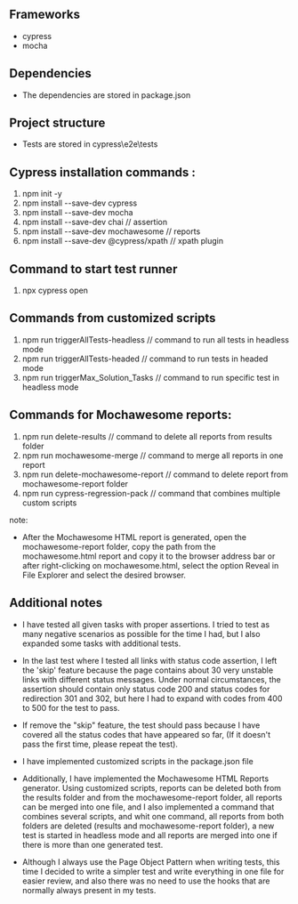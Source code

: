 ## Frameworks

* cypress
* mocha

## Dependencies 

* The dependencies are stored in package.json

## Project structure 

* Tests are stored in cypress\e2e\tests

## Cypress installation commands :

1. npm init -y
2. npm install --save-dev cypress
3. npm install --save-dev mocha
4. npm install --save-dev chai           // assertion
5. npm install --save-dev mochawesome    // reports   
6. npm install --save-dev @cypress/xpath // xpath plugin

## Command to start test runner 

1. npx cypress open

## Commands from customized scripts  

1. npm run triggerAllTests-headless                // command to run all tests in headless mode
2. npm run triggerAllTests-headed                  // command to run tests in headed mode
3. npm run triggerMax_Solution_Tasks               // command to run specific test in headless mode


## Commands for Mochawesome reports:

1. npm run delete-results                         // command to delete all reports from results folder
2. npm run mochawesome-merge                      // command to merge all reports in one report
3. npm run delete-mochawesome-report              // command to delete report from mochawesome-report folder
4. npm run cypress-regression-pack                // command that combines multiple custom scripts


note:

- After the Mochawesome HTML report is generated, open the mochawesome-report folder, copy the path from the mochawesome.html report and copy it to the browser address bar or after right-clicking on mochawesome.html, select the option Reveal in File Explorer and select the desired browser.


## Additional notes

- I have tested all given tasks with proper assertions. I tried to test as many negative scenarios as possible for the time I had, but I also expanded some tasks with additional tests.

- In the last test where I tested all links with status code assertion, I left the 'skip' feature because the page contains about 30 very unstable links with different status messages. Under normal circumstances, the assertion should contain only status code 200 and status codes for redirection 301 and 302, but here I had to expand with codes from 400 to 500 for the test to pass.
- If remove the "skip" feature, the test should pass because I have covered all the status codes that have appeared so far,
 (If it doesn't pass the first time, please repeat the test).

- I have implemented customized scripts in the package.json file

- Additionally, I have implemented the Mochawesome HTML Reports generator.
  Using customized scripts, reports can be deleted both from the results folder and from the mochawesome-report folder, all reports can be merged into one file, and I also implemented a command that combines several scripts, and whit one command, all reports from both folders are deleted (results and mochawesome-report folder), a new test is started in headless mode and all reports are merged into one if there is more than one generated test.

- Although I always use the Page Object Pattern when writing tests, this time I decided to write a simpler test and write everything in one file for easier review, and also there was no need to use the hooks that are normally always present in my tests.






